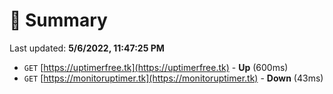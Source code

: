 # 📖 Summary
Last updated: **5/6/2022, 11:47:25 PM**

- `GET` [https://uptimerfree.tk](https://uptimerfree.tk) - **Up** (600ms)
- `GET` [https://monitoruptimer.tk](https://monitoruptimer.tk) - **Down** (43ms)
